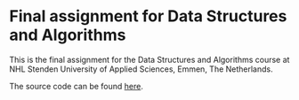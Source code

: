 # Final assignment for Data Structures and Algorithms

This is the final assignment for the Data Structures and Algorithms course at NHL Stenden University of Applied Sciences, Emmen, The Netherlands.

The source code can be found [here](https://github.com/micriteo/DataStructures-and-Algorithms/tree/main/FinalAssignment/FinalAssignment/FinalAssignment).
